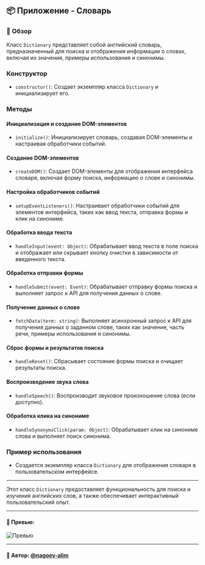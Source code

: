 ## 📦 Приложение - Словарь

### 🚀 Обзор
Класс `Dictionary` представляет собой английский словарь, предназначенный для поиска и отображения информации о словах, включая их значения, примеры использования и синонимы.

### Конструктор
- `constructor()`: Создает экземпляр класса `Dictionary` и инициализирует его.

### Методы

#### Инициализация и создание DOM-элементов
- `initialize()`: Инициализирует словарь, создавая DOM-элементы и настраивая обработчики событий.

#### Создание DOM-элементов
- `createDOM()`: Создает DOM-элементы для отображения интерфейса словаря, включая форму поиска, информацию о слове и синонимы.

#### Настройка обработчиков событий
- `setupEventListeners()`: Настраивает обработчики событий для элементов интерфейса, таких как ввод текста, отправка формы и клик на синониме.

#### Обработка ввода текста
- `handleInput(event: Object)`: Обрабатывает ввод текста в поле поиска и отображает или скрывает кнопку очистки в зависимости от введенного текста.

#### Обработка отправки формы
- `handleSubmit(event: Event)`: Обрабатывает отправку формы поиска и выполняет запрос к API для получения данных о слове.

#### Получение данных о слове
- `fetchData(term: string)`: Выполняет асинхронный запрос к API для получения данных о заданном слове, таких как значение, часть речи, примеры использования и синонимы.

#### Сброс формы и результатов поиска
- `handleReset()`: Сбрасывает состояние формы поиска и очищает результаты поиска.

#### Воспроизведение звука слова
- `handleSpeech()`: Воспроизводит звуковое произношение слова (если доступно).

#### Обработка клика на синониме
- `handleSynonymsClick(param: Object)`: Обрабатывает клик на синониме слова и выполняет поиск синонима.

### Пример использования
- Создается экземпляр класса `Dictionary` для отображения словаря в пользовательском интерфейсе.

---

Этот класс `Dictionary` предоставляет функциональность для поиска и изучения английских слов, а также обеспечивает интерактивный пользовательский опыт.


---

#### 🌄 Превью:

![Превью](https://lh3.googleusercontent.com/drive-viewer/AITFw-yJR3N4lFnjTt01EHNUvlYIwCdH3PPdAWQoXc1vEE__7u45TzR1-den25msC2sQ6AZDlQrwYL2fMkTFK2rqEYC7wS88iA=s1600)


-----

#### 🙌 Автор: [@nagoev-alim](https://github.com/nagoev-alim)

